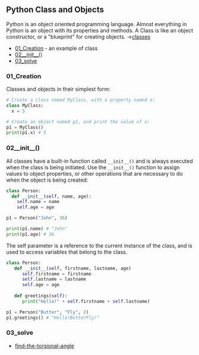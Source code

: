 ## Python Class and Objects
Python is an object oriented programming language. Almost everything in Python is an object with its properties and methods. A Class is like an object constructor, or a "blueprint" for creating objects. ->[classes](https://docs.python.org/3/tutorial/classes.html#a-first-look-at-classes)
- [01_Creation](https://github.com/krystinli/code_snippet_collection/blob/master/class_objects.md#01_creation) - an example of class
- [02__init__()]()
- [03_solve]()

### 01_Creation
Classes and objects in their simplest form:
```python
# Create a class named MyClass, with a property named x:
class MyClass:
  x = 5

# Create an object named p1, and print the value of x:
p1 = MyClass()
print(p1.x) # 5
```

### 02__init__()
All classes have a built-in function called `__init__()` and is always executed when the class is being initiated. Use the `__init__()` function to assign values to object properties, or other operations that are necessary to do when the object is being created:
```python
class Person:
  def __init__(self, name, age):
    self.name = name
    self.age = age

p1 = Person("John", 36)

print(p1.name) # "John"
print(p1.age) # 36
```

The self parameter is a reference to the current instance of the class, and is used to access variables that belong to the class.
```python
class Person:
   def __init__(self, firstname, lastname, age)
      self.firstname = firstname
      self.lastname = lastname
      self.age = age
   
   def greetings(self):
      print("Hello!" + self.firstname + self.lastname)

p1 = Person("Butter", "Fly", 2)
p1.greetings() # "Hello!ButterFly!"
```

### 03_solve
- [find-the-torsional-angle](https://www.hackerrank.com/challenges/class-2-find-the-torsional-angle/problem)
